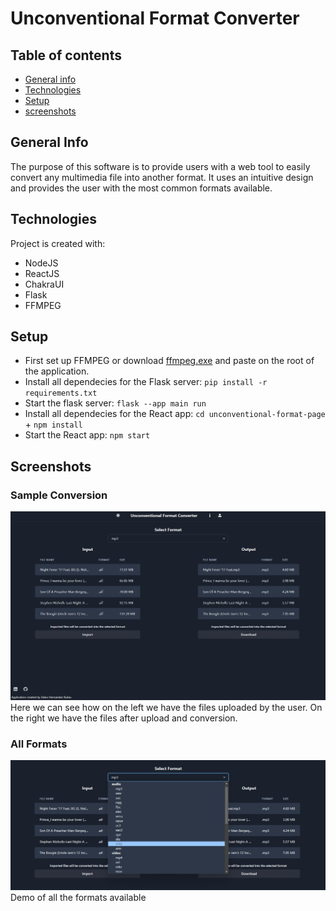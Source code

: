 # Unconventional Format Converter
## Table of contents
* [General info](#general-info)
* [Technologies](#technologies)
* [Setup](#setup)
* [screenshots](#screenshots)


## General Info
The purpose of this software is to provide users with a web tool to easily convert any multimedia file into another format. It uses an intuitive design and provides the user with the most common formats available.

## Technologies
Project is created with:
* NodeJS
* ReactJS
* ChakraUI
* Flask
* FFMPEG

## Setup
* First set up FFMPEG or download <a href="https://www.ffmpeg.org/download.html" target="_blank">ffmpeg.exe</a> and paste on the root of the application.
* Install all dependecies for the Flask server: `pip install -r requirements.txt`
* Start the flask server: `flask --app main run`
* Install all dependecies for the React app: `cd unconventional-format-page` + `npm install`
* Start the React app: `npm start`

## Screenshots
### Sample Conversion
![Sample conversion](https://github.com/FabioHdez/Unconventional-Format-Converter/blob/main/screenshots/mp3conversion.png)
Here we can see how on the left we have the files uploaded by the user. On the right we have the files after upload and conversion.
### All Formats
![All formats](https://github.com/FabioHdez/Unconventional-Format-Converter/blob/main/screenshots/allformats.png)
Demo of all the formats available

	
